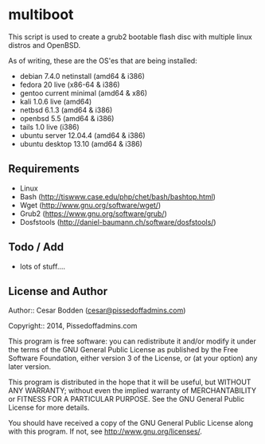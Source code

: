 multiboot
=========

This script is used to create a grub2 bootable flash disc with multiple
linux distros and OpenBSD.

As of writing, these are the OS'es that are being installed:
- debian 7.4.0 netinstall (amd64 & i386)
- fedora 20 live (x86-64 & i386)
- gentoo current minimal (amd64 & x86)
- kali 1.0.6 live (amd64)
- netbsd 6.1.3 (amd64 & i386)
- openbsd 5.5 (amd64 & i386)
- tails 1.0 live (i386)
- ubuntu server 12.04.4 (amd64 & i386)
- ubuntu desktop 13.10 (amd64 & i386)

Requirements
----

- Linux
- Bash (http://tiswww.case.edu/php/chet/bash/bashtop.html)
- Wget (http://www.gnu.org/software/wget/)
- Grub2 (https://www.gnu.org/software/grub/)
- Dosfstools (http://daniel-baumann.ch/software/dosfstools/)

Todo / Add
----
- lots of stuff....


License and Author
----

Author:: Cesar Bodden (cesar@pissedoffadmins.com)

Copyright:: 2014, Pissedoffadmins.com

This program is free software: you can redistribute it and/or modify
it under the terms of the GNU General Public License as published by
the Free Software Foundation, either version 3 of the License, or
(at your option) any later version.

This program is distributed in the hope that it will be useful,
but WITHOUT ANY WARRANTY; without even the implied warranty of
MERCHANTABILITY or FITNESS FOR A PARTICULAR PURPOSE.  See the
GNU General Public License for more details.

You should have received a copy of the GNU General Public License
along with this program.  If not, see <http://www.gnu.org/licenses/>.
